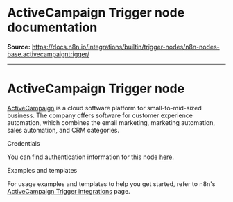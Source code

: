 # ActiveCampaign Trigger node documentation

**Source:** https://docs.n8n.io/integrations/builtin/trigger-nodes/n8n-nodes-base.activecampaigntrigger/

---

# ActiveCampaign Trigger node

[ActiveCampaign](https://www.activecampaign.com/) is a cloud software platform for small-to-mid-sized business. The company offers software for customer experience automation, which combines the email marketing, marketing automation, sales automation, and CRM categories.

Credentials

You can find authentication information for this node [here](../../credentials/activecampaign/).

Examples and templates

For usage examples and templates to help you get started, refer to n8n's [ActiveCampaign Trigger integrations](https://n8n.io/integrations/activecampaign-trigger/) page.
